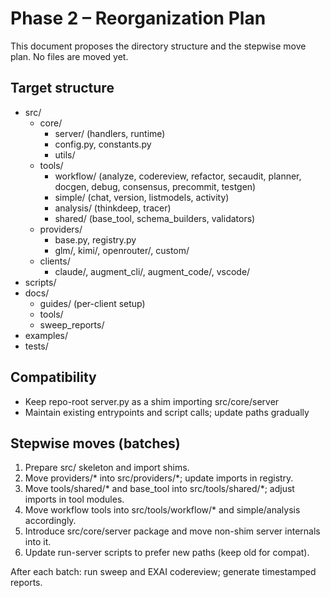 # Phase 2 – Reorganization Plan

This document proposes the directory structure and the stepwise move plan. No files are moved yet.

## Target structure
- src/
  - core/
    - server/ (handlers, runtime)
    - config.py, constants.py
    - utils/
  - tools/
    - workflow/ (analyze, codereview, refactor, secaudit, planner, docgen, debug, consensus, precommit, testgen)
    - simple/ (chat, version, listmodels, activity)
    - analysis/ (thinkdeep, tracer)
    - shared/ (base_tool, schema_builders, validators)
  - providers/
    - base.py, registry.py
    - glm/, kimi/, openrouter/, custom/
  - clients/
    - claude/, augment_cli/, augment_code/, vscode/
- scripts/
- docs/
  - guides/ (per-client setup)
  - tools/
  - sweep_reports/
- examples/
- tests/

## Compatibility
- Keep repo-root server.py as a shim importing src/core/server
- Maintain existing entrypoints and script calls; update paths gradually

## Stepwise moves (batches)
1) Prepare src/ skeleton and import shims.
2) Move providers/* into src/providers/*; update imports in registry.
3) Move tools/shared/* and base_tool into src/tools/shared/*; adjust imports in tool modules.
4) Move workflow tools into src/tools/workflow/* and simple/analysis accordingly.
5) Introduce src/core/server package and move non-shim server internals into it.
6) Update run-server scripts to prefer new paths (keep old for compat).

After each batch: run sweep and EXAI codereview; generate timestamped reports.

